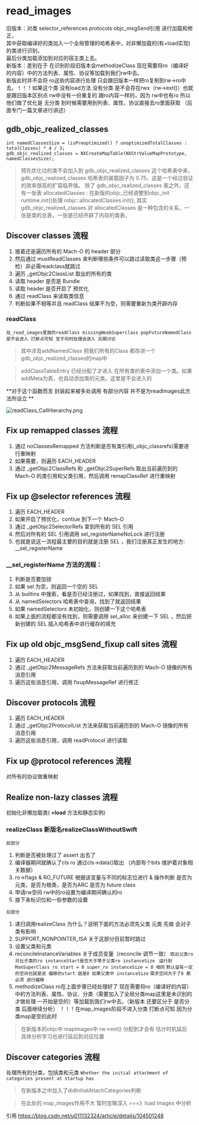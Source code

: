 #  read_images
旧版本：对类 selector_references protocols objc_msgSend引用 进行加载和修正，  
其中获取编译好的类加入一个全局管理的哈希表中，对非懒加载的(有+load实现)的类进行识别，    
最后分类加载添加到对应的宿主类上去。    
新版本：差别在于 在识别阶段旧版本会methodizeClass 现在需要将ro（编译好的内容）中的方法列表、属性、协议等加载到我们rw中去。     
新版此时并不会将 ro这些内容进行处理 只会跟旧版本一样把ro复制到rw->ro中去。！！！如果这个类 没有load方法 没有分类     是不会存在rwx（rw->ext()）也就是跟旧版本区别点 rw中没有一份重复的 跟ro内容一样的，因为 rw中也有ro 所以他们做了优化是 无分类       到时候需要用到列表、属性、协议直接去ro里面获取 （后面专门一篇文章进行讲述）

##  gdb_objc_realized_classes
```
int namedClassesSize = (isPreoptimized() ? unoptimizedTotalClasses : totalClasses) * 4 / 3;
gdb_objc_realized_classes = NXCreateMapTable(NXStrValueMapPrototype, namedClassesSize);
```
> 预先优化过的类不会加入到 gdb_objc_realized_classes 这个哈希表中来，
> gdb_objc_realized_classes 哈希表的装载因子为 0.75，这是一个经过验证的效率很高的扩容临界值。
> 除了 gdb_objc_realized_classes 表之外，还有一张表 allocatedClasses :
> 在新版的objc_已经调整到objc_init runtime.init()处理 robjc::allocatedClasses.init();
> 其实 gdb_objc_realized_classes 对 allocatedClasses 是一种包含的关系，一张是类的总表，一张是已经开辟了内存的类表，

## Discover classes 流程
1. 接着还是遍历所有的 Mach-O 的 header 部分
2. 然后通过 mustReadClasses 来判断哪些条件可以跳过读取类这一步骤（预检）非必需readclass就跳过
3. 遍历 _getObjc2ClassList 取出的所有的类
4. 读取 header 是否是 Bundle
5. 读取 header 是否开启了 预优化
6. 通过 readClass 来读取类信息
7. 判断如果不相等并且 readClass 结果不为空，则需要重新为类开辟内存

### readClass 
`在_read_images里面的readClass missingWeakSuperclass popFutureNamedClass `
`是不会进入 打断点可知 至于何时处理会进入 后期讨论`
> 其中涉及addNamedClass 把我们所有的Class 都存进一个gdb_objc_realized_classes的map中

> addClassTableEntry 已经分配了才进入 在所有类的表中添加一个类。如果addMeta为真，也自动添加类的元类。这里是不会进入的

**对于这个函数而言 封装起来被多处调用 有部分内容 并不是为readImages此方法所设立 **

![readClass_CallHierarchy.png](./../AllImages/readClass_CallHierarchy.png)
## Fix up remapped classes 流程
1. 通过 noClassesRemapped 方法判断是否有类引用(_objc_classrefs)需要进行重映射
2. 如果需要，则遍历 EACH_HEADER
3. 通过 _getObjc2ClassRefs 和 _getObjc2SuperRefs 取出当前遍历到的 Mach-O 的类引用和父类引用，然后调用 remapClassRef 进行重映射

## Fix up @selector references 流程
1. 遍历 EACH_HEADER
2. 如果开启了预优化，contiue 到下一个 Mach-O
3. 通过 _getObjc2SelectorRefs 拿到所有的 SEL 引用
4. 然后对所有的 SEL 引用调用 sel_registerNameNoLock 进行注册
5. 也就是说这一流程最主要的目的就是注册 SEL ，我们注册真正发生的地方: __sel_registerName
 
### __sel_registerName 方法的流程：
1. 判断是否要加锁
2. 如果 sel 为空，则返回一个空的 SEL
3. 从 builtins 中搜索，看是否已经注册过，如果找到，直接返回结果
4. 从 namedSelectors 哈希表中查询，找到了就返回结果
5. 如果 namedSelectors 未初始化，则创建一下这个哈希表
6. 如果上面的流程都没有找到，则需要调用 sel_alloc 来创建一下 SEL ，然后把新创建的 SEL 插入哈希表中进行缓存的填充

## Fix up old objc_msgSend_fixup call sites 流程
1. 遍历 EACH_HEADER
2. 通过 _getObjc2MessageRefs 方法来获取当前遍历到的 Mach-O 镜像的所有消息引用
3. 遍历这些消息引用，调用 fixupMessageRef 进行修正

## Discover protocols 流程
1. 遍历 EACH_HEADER
2. 通过 _getObjc2ProtocolList 方法来获取当前遍历到的 Mach-O 镜像的所有消息引用
3. 遍历这些消息引用，调用 readProtocol 进行读取

## Fix up @protocol references 流程
对所有的协议做重映射

## Realize non-lazy classes 流程
初始化非懒加载类( **+load** 方法和静态实例)

### realizeClass 新版名realizeClassWithoutSwift
`前部分`

1. 判断是否被处理过了 assert 出去了
2. 编译器期间就确认了cls ro 通过cls->data()取出 （内部有个bits 维护着对象相关数据）
3. ro->flags & RO_FUTURE 根据该变量与不同的标志位进行 & 操作判断 是否为元类，是否为根类，是否为ARC 是否为 future class 
4. 申请rw空间 rw中的ro设置为编译期间确认的ro
5. 接下来标识位和一些参数的设置

`后部分`

1. 递归调用realizeClass 为什么？说明下面的方法必须先父类 元类 先做 会对子类有影响
2. SUPPORT_NONPOINTER_ISA 关于这部分目前暂时跳过
3. 设置父类和元类 
4. reconcileInstanceVariables 关于成员变量（reconcile 调节一致）
`取出父类ro对比子类的ro instanceStart是否大于等于父类ro instanceSize`
` 运行到 ManSuperClass ro start = 8 super_ro instanceSize = 8 相同` 
`默认留有一定的空间也就是说 偏移的start 就是8 如果父类中 instanceSize`
`需求空间大于了8 都必须 进行偏移`
5. methodizeClass ro在上面步骤已经处理好了 现在需要将ro（编译好的内容）中的方法列表、属性、协议、分类（需要加入了全局分类map这里是未识别的才做处理 一开始是空的）等加载到我们rw中去。（新版本 还要区分于 是否分类 后面继续分析） ！！！在map_images阶段不进入分类 打断点可知 因为分类map是空的此时 

> 在新版本的objc中 mapimages中 rw->ext() 分配到才会有 估计时机延后 具体分析学习也进行延后到对应位置 

## Discover categories 流程
处理所有的分类，包括类和元类 
`Whether the initial attachment of categories present at startup has
`
> 在新版本之中加入了didInitialAttachCategories判断

> 在此处的 map_images作用不大 暂时忽略深入 ===》load images 中分析 



引用 https://blog.csdn.net/u011132324/article/details/104501248

